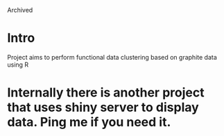 Archived
# Intro
Project aims to perform functional data clustering based on graphite data using R
# Internally there is another project that uses shiny server to display data. Ping me if you need it.
